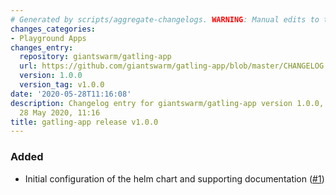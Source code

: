 ```yaml
---
# Generated by scripts/aggregate-changelogs. WARNING: Manual edits to this files will be overwritten.
changes_categories:
- Playground Apps
changes_entry:
  repository: giantswarm/gatling-app
  url: https://github.com/giantswarm/gatling-app/blob/master/CHANGELOG.md#v100-2020-05-28
  version: 1.0.0
  version_tag: v1.0.0
date: '2020-05-28T11:16:08'
description: Changelog entry for giantswarm/gatling-app version 1.0.0, published on
  28 May 2020, 11:16
title: gatling-app release v1.0.0
---
```


### Added
- Initial configuration of the helm chart and supporting documentation ([#1](https://github.com/giantswarm/gatling-app/pull/1))
